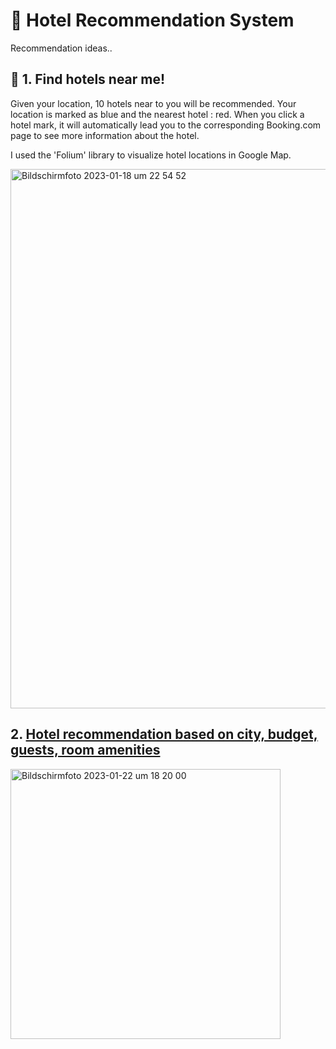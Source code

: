 # 🏨 Hotel Recommendation System

Recommendation ideas.. 

## 📍 1. Find hotels near me! 

  Given your location, 10 hotels near to you will be recommended. Your location is marked as blue and the nearest hotel : red. 
  When you click a hotel mark, it will automatically lead you to the corresponding Booking.com page to see more information about the hotel. 
  
  I used the 'Folium' library to visualize hotel locations in Google Map. 
  
<img width="863" alt="Bildschirmfoto 2023-01-18 um 22 54 52" src="https://user-images.githubusercontent.com/70292353/213303936-5cbea503-1b62-413f-b89f-e1e3a5df343a.png">

## 2. [Hotel recommendation based on city, budget, guests, room amenities](https://github.com/risa1796/Hotel-Recommendation-System/blob/main/Hotels_recommendation.ipynb)

  
<img width="432" alt="Bildschirmfoto 2023-01-22 um 18 20 00" src="https://user-images.githubusercontent.com/70292353/213930131-2aff2ade-af9d-40ce-92e1-6a1025f4a94d.png">
